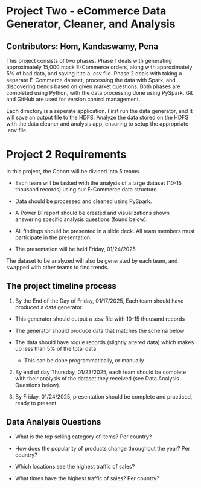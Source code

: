 # Project Two - eCommerce Data Generator, Cleaner, and Analysis
## Contributors: Hom, Kandaswamy, Pena

This project consists of two phases. Phase 1 deals with generating approximately 15,000 mock E-Commerce orders, along with approximately 5% of bad data, and saving it to a .csv file. Phase 2 deals with taking a separate E-Commerce dataset, processing the data with Spark, and discovering trends based on given market questions. Both phases are completed using Python, with the data processing done using PySpark. Git and GitHub are used for version control management.

Each directory is a seperate application. First run the data generator, and it will save an output file to the HDFS. 
Analyze the data stored on the HDFS with the data cleaner and analysis app, ensuring to setup the appropriate .env file.


# Project 2 Requirements

In this project, the Cohort will be divided into 5 teams.

-   Each team will be tasked with the analysis of a large dataset (10-15
    thousand records) using our E-Commerce data structure.

-   Data should be processed and cleaned using PySpark. 

-   A Power BI report should be created and visualizations shown answering
    specific analysis questions (found below).

-   All findings should be presented in a slide deck. All team members must
    participate in the presentation.

-   The presentation will be held Friday, 01/24/2025

The dataset to be analyzed will also be generated by each team, and
swapped with other teams to find trends.

## The project timeline process

1)  By the End of the Day of Friday, 01/17/2025, Each team should have produced a
    data generator.

-   This generator should output a .csv file with 10-15 thousand records

-   The generator should produce data that matches the schema below

-   The data should have rogue records (slightly altered data) which
    makes up less than 5% of the total data

    -   This can be done programmatically, or manually

2)  By end of day Thursday, 01/23/2025, each team should be complete
    with their analysis of the dataset they received (see Data Analysis
    Questions below).

3)  By Friday, 01/24/2025, presentation should be complete and practiced,
    ready to present.

## Data Analysis Questions

-   What is the top selling category of items? Per country?

-   How does the popularity of products change throughout the year? Per
    country?

-   Which locations see the highest traffic of sales?

-   What times have the highest traffic of sales? Per country?